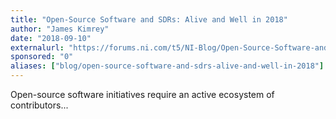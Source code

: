 ```yaml
---
title: "Open-Source Software and SDRs: Alive and Well in 2018"
author: "James Kimrey"
date: "2018-09-10"
externalurl: "https://forums.ni.com/t5/NI-Blog/Open-Source-Software-and-SDRs-Alive-and-Well-in-2018/ba-p/3835754"
sponsored: "0"
aliases: ["blog/open-source-software-and-sdrs-alive-and-well-in-2018"]
---
```

Open-source software initiatives require an active ecosystem of contributors...
<!--more-->